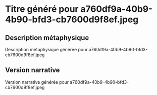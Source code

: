 # Titre généré pour a760df9a-40b9-4b90-bfd3-cb7600d9f8ef.jpeg

## Description métaphysique
Description métaphysique générée pour a760df9a-40b9-4b90-bfd3-cb7600d9f8ef.jpeg

## Version narrative
Version narrative générée pour a760df9a-40b9-4b90-bfd3-cb7600d9f8ef.jpeg
